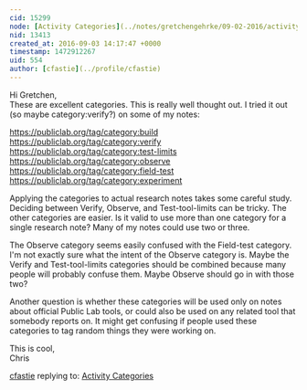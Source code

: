 ```yaml
---
cid: 15299
node: [Activity Categories](../notes/gretchengehrke/09-02-2016/activity-categories)
nid: 13413
created_at: 2016-09-03 14:17:47 +0000
timestamp: 1472912267
uid: 554
author: [cfastie](../profile/cfastie)
---
```


Hi Gretchen,  
These are excellent categories. This is really well thought out. I tried it out (so maybe category:verify?) on some of my notes:  

https://publiclab.org/tag/category:build  
https://publiclab.org/tag/category:verify  
https://publiclab.org/tag/category:test-limits  
https://publiclab.org/tag/category:observe  
https://publiclab.org/tag/category:field-test  
https://publiclab.org/tag/category:experiment

Applying the categories to actual research notes takes some careful study. Deciding between Verify, Observe, and Test-tool-limits can be tricky. The other categories are easier. Is it valid to use more than one category for a single research note?  Many of my notes could use two or three. 

The Observe category seems easily confused with the Field-test category. I'm not exactly sure what the intent of the Observe category is. Maybe the Verify and Test-tool-limits categories should be combined because many people will probably confuse them. Maybe Observe should go in with those two?

Another question is whether these categories will be used only on notes about official Public Lab tools, or could also be used on any related tool that somebody reports on. It might get confusing if people used these categories to tag random things they were working on.

This is cool,  
Chris



[cfastie](../profile/cfastie) replying to: [Activity Categories](../notes/gretchengehrke/09-02-2016/activity-categories)

